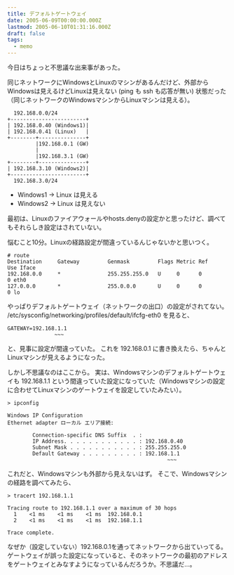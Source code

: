 ```yaml
---
title: デフォルトゲートウェイ
date: 2005-06-09T00:00:00.000Z
lastmod: 2005-06-10T01:31:16.000Z
draft: false
tags:
  - memo
---
```


今日はちょっと不思議な出来事があった。

同じネットワークにWindowsとLinuxのマシンがあるんだけど、外部からWindowsは見えるけどLinuxは見えない (ping も ssh も応答が無い) 状態だった（同じネットワークのWindowsマシンからLinuxマシンは見える）。

```
  192.168.0.0/24
+------------------------+
| 192.168.0.40 (Windows1)|
| 192.168.0.41 (Linux)   |
+--------+---------------+
         |192.168.0.1 (GW)
         |
         |192.168.3.1 (GW)
+--------+---------------+
| 192.168.3.10 (Windows2)|
+------------------------+
  192.168.3.0/24
```

* Windows1 → Linux は見える
* Windows2 → Linux は見えない

最初は、Linuxのファイアウォールやhosts.denyの設定かと思ったけど、調べてもそれらしき設定はされていない。

悩むこと10分。Linuxの経路設定が間違っているんじゃないかと思いつく。

```
# route
Destination     Gateway         Genmask         Flags Metric Ref    Use Iface
192.168.0.0     *               255.255.255.0   U     0      0        0 eth0
127.0.0.0       *               255.0.0.0       U     0      0        0 lo
```

やっぱりデフォルトゲートウェイ（ネットワークの出口）の設定がされてない。 /etc/sysconfig/networking/profiles/default/ifcfg-eth0 を見ると、

```
GATEWAY=192.168.1.1
               ~~~
```

と、見事に設定が間違っていた。 これを 192.168.0.1 に書き換えたら、ちゃんとLinuxマシンが見えるようになった。

しかし不思議なのはここから。 実は、Windowsマシンのデフォルトゲートウェイも 192.168.1.1 という間違っていた設定になっていた（Windowsマシンの設定に合わせてLinuxマシンのゲートウェイを設定していたみたい）。

```
> ipconfig

Windows IP Configuration
Ethernet adapter ローカル エリア接続:

        Connection-specific DNS Suffix  . :
        IP Address. . . . . . . . . . . . : 192.168.0.40
        Subnet Mask . . . . . . . . . . . : 255.255.255.0
        Default Gateway . . . . . . . . . : 192.168.1.1
                                                   ~~~
```

これだと、Windowsマシンも外部から見えないはず。 そこで、Windowsマシンの経路を調べてみたら、

```
> tracert 192.168.1.1

Tracing route to 192.168.1.1 over a maximum of 30 hops
  1    <1 ms    <1 ms    <1 ms  192.168.0.1
  2    <1 ms    <1 ms    <1 ms  192.168.1.1

Trace complete.
```

なぜか（設定していない）192.168.0.1を通ってネットワークから出ていってる。 ゲートウェイが誤った設定になっていると、そのネットワークの最初のアドレスをゲートウェイとみなすようになっているんだろうか。不思議だ…。
